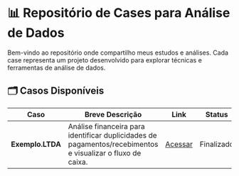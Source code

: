 # 📊 Repositório de Cases para Análise de Dados
Bem-vindo ao repositório onde compartilho meus estudos e análises. Cada case representa um projeto desenvolvido para explorar técnicas e ferramentas de análise de dados.

## 🗂️ Casos Disponíveis

| **Caso**         | **Breve Descrição**                                                                                        | **Link**                                                                                       | **Status** | **Data**   |
| ---------------- | ---------------------------------------------------------------------------------------------------------- | ---------------------------------------------------------------------------------------------- | ---------- | ---------- |
| **Exemplo.LTDA** | Análise financeira para identificar duplicidades de pagamentos/recebimentos e visualizar o fluxo de caixa. | [Acessar](https://github.com/PauloHenkeM/cases-analise-de-dados/tree/main/Exemplo.LTDA)        | Finalizado | 23/11/2024 |
